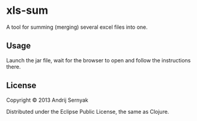 # xls-sum

A tool for summing (merging) several excel files into one. 

## Usage

Launch the jar file, wait for the browser to open and follow the instructions there.

## License

Copyright © 2013 Andrij Sernyak

Distributed under the Eclipse Public License, the same as Clojure.

